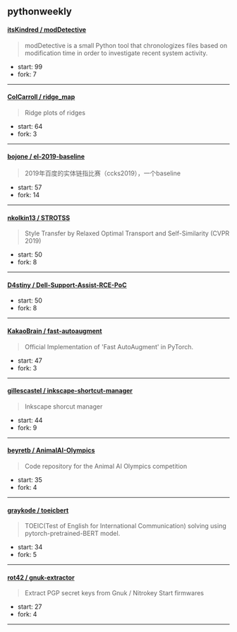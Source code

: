## pythonweekly

#### [itsKindred / modDetective](https://github.com/itsKindred/modDetective)

> modDetective is a small Python tool that chronologizes files based on modification time in order to investigate recent system activity.

+ start: 99
+ fork: 7

----


#### [ColCarroll / ridge_map](https://github.com/ColCarroll/ridge_map)

> Ridge plots of ridges

+ start: 64
+ fork: 3

----


#### [bojone / el-2019-baseline](https://github.com/bojone/el-2019-baseline)

> 2019年百度的实体链指比赛（ccks2019），一个baseline

+ start: 57
+ fork: 14

----


#### [nkolkin13 / STROTSS](https://github.com/nkolkin13/STROTSS)

> Style Transfer by Relaxed Optimal Transport and Self-Similarity (CVPR 2019)

+ start: 50
+ fork: 8

----


#### [D4stiny / Dell-Support-Assist-RCE-PoC](https://github.com/D4stiny/Dell-Support-Assist-RCE-PoC)

> 

+ start: 50
+ fork: 8

----


#### [KakaoBrain / fast-autoaugment](https://github.com/KakaoBrain/fast-autoaugment)

> Official Implementation of 'Fast AutoAugment' in PyTorch.

+ start: 47
+ fork: 3

----


#### [gillescastel / inkscape-shortcut-manager](https://github.com/gillescastel/inkscape-shortcut-manager)

> Inkscape shorcut manager

+ start: 44
+ fork: 9

----


#### [beyretb / AnimalAI-Olympics](https://github.com/beyretb/AnimalAI-Olympics)

> Code repository for the Animal AI Olympics competition

+ start: 35
+ fork: 4

----


#### [graykode / toeicbert](https://github.com/graykode/toeicbert)

> TOEIC(Test of English for International Communication) solving using pytorch-pretrained-BERT model.

+ start: 34
+ fork: 5

----


#### [rot42 / gnuk-extractor](https://github.com/rot42/gnuk-extractor)

> Extract PGP secret keys from Gnuk / Nitrokey Start firmwares

+ start: 27
+ fork: 4

----

